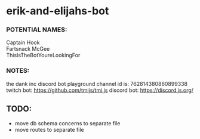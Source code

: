 # erik-and-elijahs-bot

### POTENTIAL NAMES:  
Captain Hook  
Fartsnack McGee  
ThisIsTheBotYoureLookingFor

### NOTES:

the dank inc discord bot playground channel id is: 762814380860899338
twitch bot: https://github.com/tmijs/tmi.js
discord bot: https://discord.js.org/

## TODO:

- move db schema concerns to separate file
- move routes to separate file
